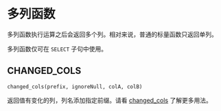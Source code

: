 # 多列函数

多列函数执行运算之后会返回多个列。相对来说，普通的标量函数只返回单列。

多列函数仅可在 `SELECT` 子句中使用。

## CHANGED_COLS

```text
changed_cols(prefix, ignoreNull, colA, colB)
```

返回值有变化的列，列名添加指定前缀。请看 [changed_cols](./analytic_functions.md#changedcols-函数) 了解更多用法。
